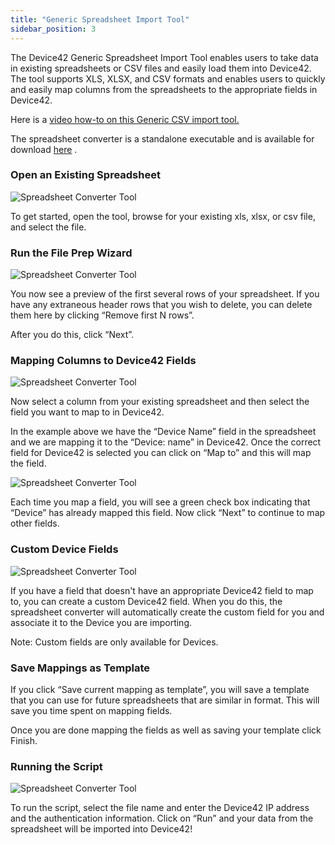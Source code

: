 ```yaml
---
title: "Generic Spreadsheet Import Tool"
sidebar_position: 3
---
```


The Device42 Generic Spreadsheet Import Tool enables users to take data in existing spreadsheets or CSV files and easily load them into Device42. The tool supports XLS, XLSX, and CSV formats and enables users to quickly and easily map columns from the spreadsheets to the appropriate fields in Device42.

Here is a [video how-to on this Generic CSV import tool.](videos/generic-csv-import-tool-how-to.md)

The spreadsheet converter is a standalone executable and is available for download [here](https://www.device42.com/bulk-data-management/) .

### Open an Existing Spreadsheet

![Spreadsheet Converter Tool](/assets/images/2015-10-10-ss-convert-1.png)

To get started, open the tool, browse for your existing xls, xlsx, or csv file, and select the file.

### Run the File Prep Wizard

![Spreadsheet Converter Tool](/assets/images/2015-10-10-ss-convert-2.png)

You now see a preview of the first several rows of your spreadsheet. If you have any extraneous header rows that you wish to delete, you can delete them here by clicking “Remove first N rows”.

After you do this, click “Next”.

### Mapping Columns to Device42 Fields

![Spreadsheet Converter Tool](/assets/images/2015-10-10-ss-convert-3.png)

Now select a column from your existing spreadsheet and then select the field you want to map to in Device42.

In the example above we have the “Device Name” field in the spreadsheet and we are mapping it to the “Device: name” in Device42. Once the correct field for Device42 is selected you can click on “Map to” and this will map the field.

![Spreadsheet Converter Tool](/assets/images/2015-10-10-ss-convert-4.png)

Each time you map a field, you will see a green check box indicating that “Device” has already mapped this field. Now click “Next” to continue to map other fields.

### Custom Device Fields

![Spreadsheet Converter Tool](/assets/images/2015-10-10-ss-convert-5.png)

If you have a field that doesn't have an appropriate Device42 field to map to, you can create a custom Device42 field. When you do this, the spreadsheet converter will automatically create the custom field for you and associate it to the Device you are importing.

Note: Custom fields are only available for Devices.

### Save Mappings as Template

If you click “Save current mapping as template”, you will save a template that you can use for future spreadsheets that are similar in format. This will save you time spent on mapping fields.

Once you are done mapping the fields as well as saving your template click Finish.

### Running the Script

![Spreadsheet Converter Tool](/assets/images/2015-10-10-ss-convert-7.png)

To run the script, select the file name and enter the Device42 IP address and the authentication information. Click on “Run” and your data from the spreadsheet will be imported into Device42!
